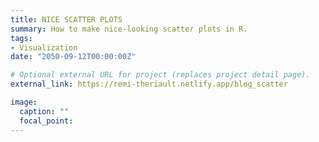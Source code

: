 ```yaml
---
title: NICE SCATTER PLOTS
summary: How to make nice-looking scatter plots in R.
tags:
- Visualization
date: "2050-09-12T00:00:00Z"

# Optional external URL for project (replaces project detail page).
external_link: https://remi-theriault.netlify.app/blog_scatter

image:
  caption: ""
  focal_point:
---
```

